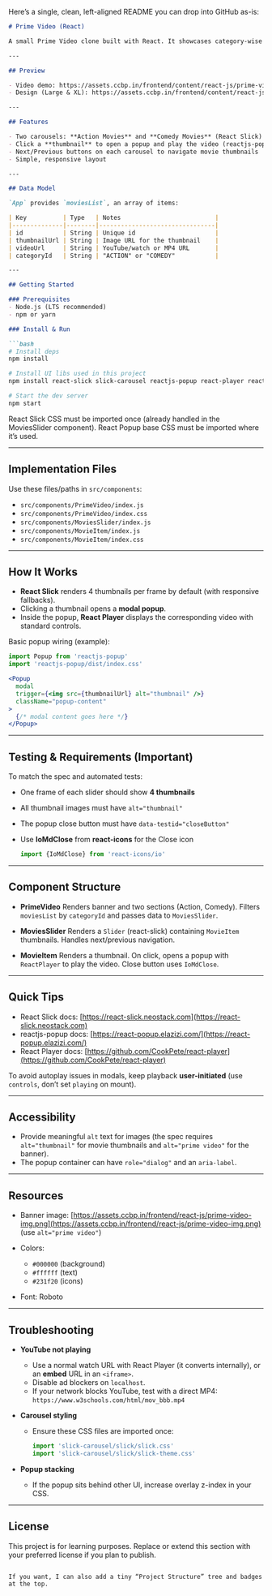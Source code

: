Here’s a single, clean, left-aligned README you can drop into GitHub as-is:

````markdown
# Prime Video (React)

A small Prime Video clone built with React. It showcases category-wise carousels using React Slick and a popup video player using React Player.

---

## Preview

- Video demo: https://assets.ccbp.in/frontend/content/react-js/prime-video-output.mp4  
- Design (Large & XL): https://assets.ccbp.in/frontend/content/react-js/prime-video-lg-output-img.png

---

## Features

- Two carousels: **Action Movies** and **Comedy Movies** (React Slick)
- Click a **thumbnail** to open a popup and play the video (reactjs-popup + react-player)
- Next/Previous buttons on each carousel to navigate movie thumbnails
- Simple, responsive layout

---

## Data Model

`App` provides `moviesList`, an array of items:

| Key          | Type   | Notes                          |
|--------------|--------|--------------------------------|
| id           | String | Unique id                      |
| thumbnailUrl | String | Image URL for the thumbnail    |
| videoUrl     | String | YouTube/watch or MP4 URL       |
| categoryId   | String | "ACTION" or "COMEDY"           |

---

## Getting Started

### Prerequisites
- Node.js (LTS recommended)
- npm or yarn

### Install & Run

```bash
# Install deps
npm install

# Install UI libs used in this project
npm install react-slick slick-carousel reactjs-popup react-player react-icons

# Start the dev server
npm start
````

React Slick CSS must be imported once (already handled in the MoviesSlider component).
React Popup base CSS must be imported where it’s used.

---

## Implementation Files

Use these files/paths in `src/components`:

* `src/components/PrimeVideo/index.js`
* `src/components/PrimeVideo/index.css`
* `src/components/MoviesSlider/index.js`
* `src/components/MovieItem/index.js`
* `src/components/MovieItem/index.css`

---

## How It Works

* **React Slick** renders 4 thumbnails per frame by default (with responsive fallbacks).
* Clicking a thumbnail opens a **modal popup**.
* Inside the popup, **React Player** displays the corresponding video with standard controls.

Basic popup wiring (example):

```jsx
import Popup from 'reactjs-popup'
import 'reactjs-popup/dist/index.css'

<Popup
  modal
  trigger={<img src={thumbnailUrl} alt="thumbnail" />}
  className="popup-content"
>
  {/* modal content goes here */}
</Popup>
```

---

## Testing & Requirements (Important)

To match the spec and automated tests:

* One frame of each slider should show **4 thumbnails**
* All thumbnail images must have `alt="thumbnail"`
* The popup close button must have `data-testid="closeButton"`
* Use **IoMdClose** from **react-icons** for the Close icon

  ```jsx
  import {IoMdClose} from 'react-icons/io'
  ```

---

## Component Structure

* **PrimeVideo**
  Renders banner and two sections (Action, Comedy). Filters `moviesList` by `categoryId` and passes data to `MoviesSlider`.

* **MoviesSlider**
  Renders a `Slider` (react-slick) containing `MovieItem` thumbnails. Handles next/previous navigation.

* **MovieItem**
  Renders a thumbnail. On click, opens a popup with `ReactPlayer` to play the video. Close button uses `IoMdClose`.

---

## Quick Tips

* React Slick docs: [https://react-slick.neostack.com](https://react-slick.neostack.com)
* reactjs-popup docs: [https://react-popup.elazizi.com/](https://react-popup.elazizi.com/)
* React Player docs: [https://github.com/CookPete/react-player](https://github.com/CookPete/react-player)

To avoid autoplay issues in modals, keep playback **user-initiated** (use `controls`, don’t set `playing` on mount).

---

## Accessibility

* Provide meaningful `alt` text for images (the spec requires `alt="thumbnail"` for movie thumbnails and `alt="prime video"` for the banner).
* The popup container can have `role="dialog"` and an `aria-label`.

---

## Resources

* Banner image: [https://assets.ccbp.in/frontend/react-js/prime-video-img.png](https://assets.ccbp.in/frontend/react-js/prime-video-img.png) (use `alt="prime video"`)

* Colors:

  * `#000000` (background)
  * `#ffffff` (text)
  * `#231f20` (icons)

* Font: Roboto

---

## Troubleshooting

* **YouTube not playing**

  * Use a normal watch URL with React Player (it converts internally), or an **embed** URL in an `<iframe>`.
  * Disable ad blockers on `localhost`.
  * If your network blocks YouTube, test with a direct MP4: `https://www.w3schools.com/html/mov_bbb.mp4`

* **Carousel styling**

  * Ensure these CSS files are imported once:

    ```jsx
    import 'slick-carousel/slick/slick.css'
    import 'slick-carousel/slick/slick-theme.css'
    ```

* **Popup stacking**

  * If the popup sits behind other UI, increase overlay z-index in your CSS.

---

## License

This project is for learning purposes. Replace or extend this section with your preferred license if you plan to publish.

```

If you want, I can also add a tiny “Project Structure” tree and badges at the top.
```
